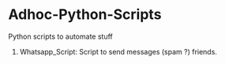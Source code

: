 # Adhoc-Python-Scripts
Python scripts to automate stuff


1) Whatsapp_Script: Script to send messages (spam ?) friends. 
